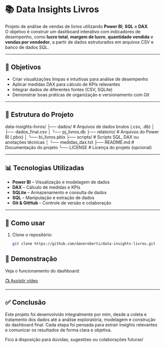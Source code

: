 # 📚 Data Insights Livros

Projeto de análise de vendas de livros utilizando **Power BI**, **SQL** e **DAX**.  
O objetivo é construir um dashboard interativo com indicadores de desempenho, como **lucro total**, **margem de lucro**, **quantidade vendida** e **vendas por vendedor**, a partir de dados estruturados em arquivos CSV e banco de dados SQL.

---

## 🧠 Objetivos

- Criar visualizações limpas e intuitivas para análise de desempenho
- Aplicar medidas DAX para cálculo de KPIs relevantes
- Integrar dados de diferentes fontes (CSV, SQLite)
- Demonstrar boas práticas de organização e versionamento com Git

---

## 📁 Estrutura do Projeto

data-insights-livros/
├── dados/               # Arquivos de dados brutos (.csv, .db)
│   ├── dados_final.csv
│   └── pj_livros.db
├── relatorio/           # Arquivos do Power BI (.pbix)
│   └── bi_livros.pbix
├── scripts/             # Scripts SQL, DAX ou anotações técnicas
│   └── medidas_dax.txt
├── README.md            # Documentação do projeto
└── LICENSE              # Licença do projeto (opcional)


---

## 📊 Tecnologias Utilizadas

- **Power BI** – Visualização e modelagem de dados
- **DAX** – Cálculo de medidas e KPIs
- **SQLite** – Armazenamento e consulta de dados
- **SQL** – Manipulação e extração de dados
- **Git & GitHub** – Controle de versão e colaboração

---

## 🚀 Como usar

1. Clone o repositório:
   ```bash
   git clone https://github.com/daneroberti/data-insights-livros.git

## 🎥 Demonstração

Veja o funcionamento do dashboard:

[📺 Assistir vídeo](demo/visao-geral.mp4)


---

## ✅ Conclusão

Este projeto foi desenvolvido integralmente por mim, desde a coleta e tratamento dos dados até a análise exploratória, modelagem e construção do dashboard final. Cada etapa foi pensada para extrair insights relevantes e comunicar os resultados de forma clara e objetiva.

Fico à disposição para dúvidas, sugestões ou colaborações futuras!




